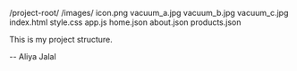 /project-root/
    /images/
        icon.png
        vacuum_a.jpg
        vacuum_b.jpg
        vacuum_c.jpg
    index.html
    style.css
    app.js
    home.json
    about.json
    products.json


This is my project structure. 

-- Aliya Jalal
